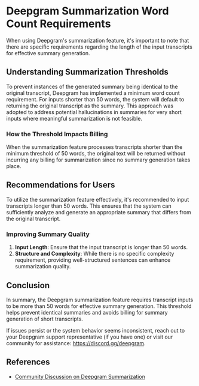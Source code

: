 # Deepgram Summarization Word Count Requirements

When using Deepgram's summarization feature, it's important to note that there are specific requirements regarding the length of the input transcripts for effective summary generation. 

## Understanding Summarization Thresholds

To prevent instances of the generated summary being identical to the original transcript, Deepgram has implemented a minimum word count requirement. For inputs shorter than 50 words, the system will default to returning the original transcript as the summary. This approach was adopted to address potential hallucinations in summaries for very short inputs where meaningful summarization is not feasible.

### How the Threshold Impacts Billing

When the summarization feature processes transcripts shorter than the minimum threshold of 50 words, the original text will be returned without incurring any billing for summarization since no summary generation takes place.

## Recommendations for Users

To utilize the summarization feature effectively, it's recommended to input transcripts longer than 50 words. This ensures that the system can sufficiently analyze and generate an appropriate summary that differs from the original transcript.

### Improving Summary Quality

1. **Input Length**: Ensure that the input transcript is longer than 50 words.
2. **Structure and Complexity**: While there is no specific complexity requirement, providing well-structured sentences can enhance summarization quality.

## Conclusion

In summary, the Deepgram summarization feature requires transcript inputs to be more than 50 words for effective summary generation. This threshold helps prevent identical summaries and avoids billing for summary generation of short transcripts.

If issues persist or the system behavior seems inconsistent, reach out to your Deepgram support representative (if you have one) or visit our community for assistance: https://discord.gg/deepgram.

## References

- [Community Discussion on Deepgram Summarization](https://discord.gg/deepgram)